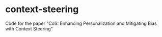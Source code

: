 # context-steering
Code for the paper "CoS: Enhancing Personalization and Mitigating Bias with Context Steering"
